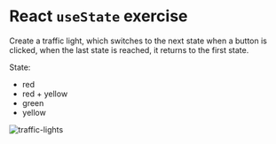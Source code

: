 # React `useState` exercise
Create a traffic light, which switches to the next state when a button is clicked, when the last state is reached, it returns to the first state.

State:
- red
- red + yellow
- green
- yellow

![traffic-lights](https://github.com/nyt23/traffic-lights-react/assets/153197020/2a3baf51-9cc4-4e2a-b89e-17ae0aa66e78)
